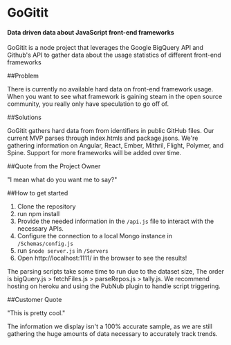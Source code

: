 # GoGitit
#### Data driven data about JavaScript front-end frameworks

GoGitit is a node project that leverages the Google BigQuery API and Github's API to gather data about the usage statistics of different front-end frameworks

##Problem

There is currently no available hard data on front-end framework usage. When you want to see what framework is gaining steam in the open source community, you really only have speculation to go off of.

##Solutions

GoGitit gathers hard data from from identifiers in public GitHub files. Our current MVP parses through index.htmls and package.jsons. We're gathering information on Angular, React, Ember, Mithril, Flight, Polymer, and Spine. Support for more frameworks will be added over time.

##Quote from the Project Owner

"I mean what do you want me to say?"

##How to get started

1. Clone the repository
2. run npm install
3. Provide the needed information in the `/api.js` file to interact with the necessary APIs.
4. Configure the connection to a local Mongo instance in `/Schemas/config.js`
5. run `$node server.js` in `/Servers`
6. Open http://localhost:1111/ in the browser to see the results!

The parsing scripts take some time to run due to the dataset size, The order is bigQuery.js > fetchFiles.js > parseRepos.js > tally.js. We recommend hosting on heroku and using the PubNub plugin to handle script triggering. 

##Customer Quote

"This is pretty cool."


The information we display isn't a 100% accurate sample, as we are still gathering the huge amounts of data necessary to accurately track trends.


